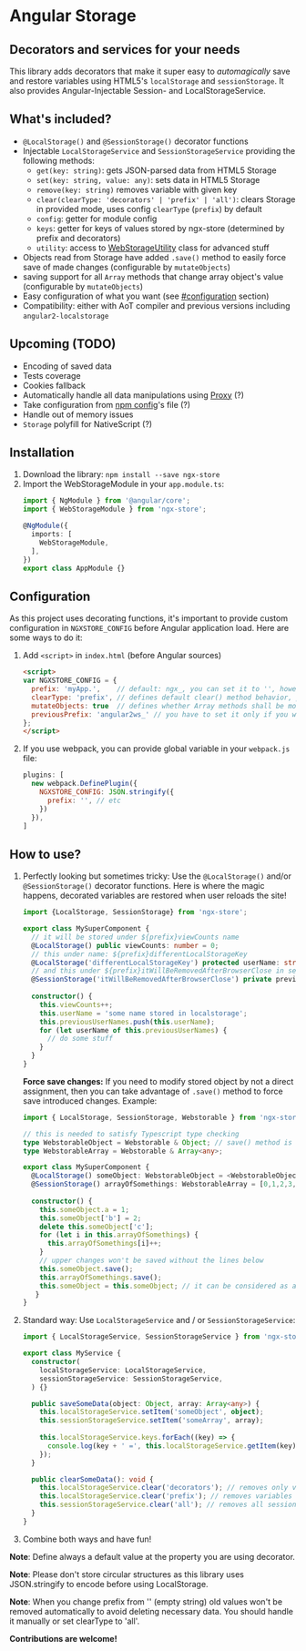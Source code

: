 # Angular Storage
## Decorators and services for your needs

This library adds decorators that make it super easy to *automagically* save and restore variables using HTML5's `localStorage` and `sessionStorage`. It also provides Angular-Injectable Session- and LocalStorageService.

## What's included? 
- `@LocalStorage()` and `@SessionStorage()` decorator functions
- Injectable `LocalStorageService` and `SessionStorageService` providing the following methods:
    + `get(key: string)`: gets JSON-parsed data from HTML5 Storage
    + `set(key: string, value: any)`: sets data in HTML5 Storage
    + `remove(key: string)` removes variable with given key
    + `clear(clearType: 'decorators' | 'prefix' | 'all')`: clears Storage in provided mode, uses config `clearType` (`prefix`) by default
    + `config`: getter for module config
    + `keys`: getter for keys of values stored by ngx-store (determined by prefix and decorators)
    + `utility`: access to [WebStorageUtility](https://github.com/zoomsphere/ngx-store/blob/aot/src/utility/webstorage-utility.ts) class for advanced stuff
- Objects read from Storage have added `.save()` method to easily force save of made changes (configurable by `mutateObjects`)
- saving support for all `Array` methods that change array object's value (configurable by `mutateObjects`)
- Easy configuration of what you want (see [#configuration](#configuration) section)
- Compatibility: either with AoT compiler and previous versions including `angular2-localstorage`

## Upcoming (TODO)
- Encoding of saved data
- Tests coverage
- Cookies fallback
- Automatically handle all data manipulations using [Proxy](https://developer.mozilla.org/en-US/docs/Web/JavaScript/Reference/Global_Objects/Proxy) (?)
- Take configuration from [npm config](https://www.npmjs.com/package/config)'s file (?)
- Handle out of memory issues
- `Storage` polyfill for NativeScript (?)

## Installation
1. Download the library: `npm install --save ngx-store`
2. Import the WebStorageModule in your `app.module.ts`:
    ```typescript
    import { NgModule } from '@angular/core';
    import { WebStorageModule } from 'ngx-store';

    @NgModule({
      imports: [
        WebStorageModule,
      ],
    })
    export class AppModule {}
    ```

## Configuration
As this project uses decorating functions, it's important to provide custom configuration in `NGXSTORE_CONFIG` before Angular application load. Here are some ways to do it:
1. Add `<script>` in `index.html` (before Angular sources)
    ```html
    <script>
    var NGXSTORE_CONFIG = {
      prefix: 'myApp.',    // default: ngx_, you can set it to '', however using prefix is recommended
      clearType: 'prefix', // defines default clear() method behavior, possible values are: decorators, prefix, all
      mutateObjects: true  // defines whether Array methods shall be modified to handle changes automatically and .save() method shall be added to stored objects (can be troublesome for object comparisons)
      previousPrefix: 'angular2ws_' // you have to set it only if you were using custom prefix in old version ('angular2ws_' is a default value)
    };
    </script>
    ```
2. If you use webpack, you can provide global variable in your `webpack.js` file:
    ```javascript
    plugins: [ 
      new webpack.DefinePlugin({
        NGXSTORE_CONFIG: JSON.stringify({
          prefix: '', // etc
        })
      }),
    ]
    ```


## How to use?
1. Perfectly looking but sometimes tricky: Use the `@LocalStorage()` and/or `@SessionStorage()` decorator functions. Here is where the magic happens, decorated variables are restored when user reloads the site!
    ```typescript
    import {LocalStorage, SessionStorage} from 'ngx-store';
    
    export class MySuperComponent {
      // it will be stored under ${prefix}viewCounts name
      @LocalStorage() public viewCounts: number = 0;
      // this under name: ${prefix}differentLocalStorageKey
      @LocalStorage('differentLocalStorageKey') protected userName: string = '';
      // and this under ${prefix}itWillBeRemovedAfterBrowserClose in session storage
      @SessionStorage('itWillBeRemovedAfterBrowserClose') private previousUserNames: Array<string> = [];
     
      constructor() {
        this.viewCounts++;
        this.userName = 'some name stored in localstorage';
        this.previousUserNames.push(this.userName);
        for (let userName of this.previousUserNames) {
          // do some stuff
        }
      }
    }
    ```

    **Force save changes:** If you need to modify stored object by not a direct assignment, then you can take advantage of `.save()` method to force save introduced changes. Example:
    ```typescript
    import { LocalStorage, SessionStorage, Webstorable } from 'ngx-store';

    // this is needed to satisfy Typescript type checking
    type WebstorableObject = Webstorable & Object; // save() method is declared in the Webstorable interface
    type WebstorableArray = Webstorable & Array<any>;

    export class MySuperComponent {
      @LocalStorage() someObject: WebstorableObject = <WebstorableObject>{};
      @SessionStorage() arrayOfSomethings: WebstorableArray = [0,1,2,3,4];
       
      constructor() {
        this.someObject.a = 1;
        this.someObject['b'] = 2;
        delete this.someObject['c'];
        for (let i in this.arrayOfSomethings) {
          this.arrayOfSomethings[i]++;
        }
        // upper changes won't be saved without the lines below
        this.someObject.save();
        this.arrayOfSomethings.save();
        this.someObject = this.someObject; // it can be considered as a bad code, but also will do the job
       }
    }
    ```
    
2. Standard way: Use `LocalStorageService` and / or `SessionStorageService`:
    ```typescript
    import { LocalStorageService, SessionStorageService } from 'ngx-store';
 
    export class MyService {
      constructor(
        localStorageService: LocalStorageService,
        sessionStorageService: SessionStorageService,
      ) {}
   
      public saveSomeData(object: Object, array: Array<any>) {
        this.localStorageService.setItem('someObject', object);
        this.sessionStorageService.setItem('someArray', array);
        
        this.localStorageService.keys.forEach((key) => {
          console.log(key + ' =', this.localStorageService.getItem(key));
        });
      }
   
      public clearSomeData(): void {
        this.localStorageService.clear('decorators'); // removes only variables created by decorating functions
        this.localStorageService.clear('prefix'); // removes variables starting with set prefix (including decorators)
        this.sessionStorageService.clear('all'); // removes all session storage data
      }
    }
    ```

3. Combine both ways and have fun!

**Note**: Define always a default value at the property you are using decorator.

**Note**: Please don't store circular structures as this library uses JSON.stringify to encode before using LocalStorage.

**Note**: When you change prefix from '' (empty string) old values won't be removed automatically to avoid deleting necessary data. You should handle it manually or set clearType to 'all'.

**Contributions are welcome!**
